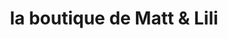 ---
title: "la boutique de Matt & Lili"
url: /grane/la-boutique-de-matt-et-lili/
shop: supermarché
---